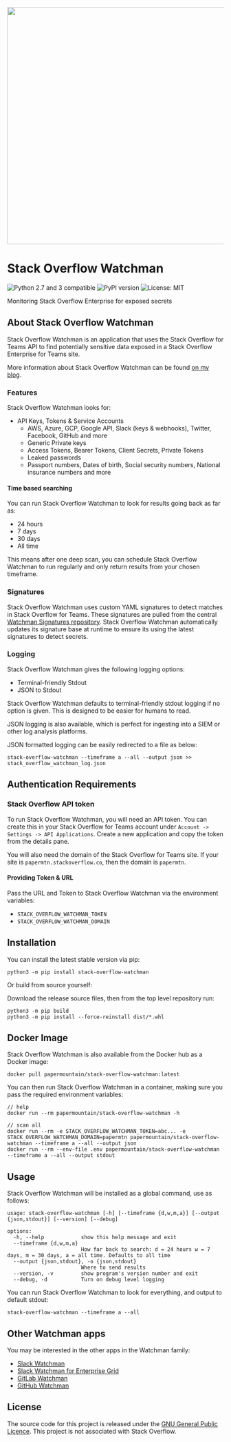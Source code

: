 <img src="https://i.imgur.com/eE3DF1o.png" width="550">

# Stack Overflow Watchman
![Python 2.7 and 3 compatible](https://img.shields.io/pypi/pyversions/stack-overflow-watchman)
![PyPI version](https://img.shields.io/pypi/v/stack-overflow-watchman.svg)
![License: MIT](https://img.shields.io/pypi/l/stack-overflow-watchman.svg)

Monitoring Stack Overflow Enterprise for exposed secrets

## About Stack Overflow Watchman
Stack Overflow Watchman is an application that uses the Stack Overflow for Teams API to find potentially sensitive data exposed in a Stack Overflow Enterprise for Teams site.

More information about Stack Overflow Watchman can be found [on my blog](https://papermtn.co.uk/category/tools/stack-overflow-watchman/).

### Features
Stack Overflow Watchman looks for:

- API Keys, Tokens & Service Accounts
  - AWS, Azure, GCP, Google API, Slack (keys & webhooks), Twitter, Facebook, GitHub and more
  - Generic Private keys
  - Access Tokens, Bearer Tokens, Client Secrets, Private Tokens
  - Leaked passwords
  - Passport numbers, Dates of birth, Social security numbers, National insurance numbers and more

#### Time based searching
You can run Stack Overflow Watchman to look for results going back as far as:
- 24 hours
- 7 days
- 30 days
- All time

This means after one deep scan, you can schedule Stack Overflow Watchman to run regularly and only return results from your chosen timeframe.

### Signatures
Stack Overflow Watchman uses custom YAML signatures to detect matches in Stack Overflow for Teams. These signatures are pulled from the central [Watchman Signatures repository](https://github.com/PaperMtn/watchman-signatures). Stack Overflow Watchman automatically updates its signature base at runtime to ensure its using the latest signatures to detect secrets.

### Logging

Stack Overflow Watchman gives the following logging options:
- Terminal-friendly Stdout
- JSON to Stdout

Stack Overflow Watchman defaults to terminal-friendly stdout logging if no option is given. This is designed to be easier for humans to read.

JSON logging is also available, which is perfect for ingesting into a SIEM or other log analysis platforms.

JSON formatted logging can be easily redirected to a file as below:
```commandline
stack-overflow-watchman --timeframe a --all --output json >> stack_overflow_watchman_log.json 
```

## Authentication Requirements
### Stack Overflow API token
To run Stack Overflow Watchman, you will need an API token. You can create this in your Stack Overflow for Teams account under `Account -> Settings -> API Applications`. Create a new application and copy the token from the details pane.

You will also need the domain of the Stack Overflow for Teams site. If your site is `papermtn.stackoverflow.co`, then the domain is `papermtn`.
#### Providing Token & URL
Pass the URL and Token to Stack Overflow Watchman via the environment variables: 
- `STACK_OVERFLOW_WATCHMAN_TOKEN`
- `STACK_OVERFLOW_WATCHMAN_DOMAIN`

## Installation
You can install the latest stable version via pip:

```commandline
python3 -m pip install stack-overflow-watchman
```

Or build from source yourself:

Download the release source files, then from the top level repository run:
```commandline
python3 -m pip build
python3 -m pip install --force-reinstall dist/*.whl
```

## Docker Image

Stack Overflow Watchman is also available from the Docker hub as a Docker image:

`docker pull papermountain/stack-overflow-watchman:latest`

You can then run Stack Overflow Watchman in a container, making sure you pass the required environment variables:

```commandline
// help
docker run --rm papermountain/stack-overflow-watchman -h

// scan all
docker run --rm -e STACK_OVERFLOW_WATCHMAN_TOKEN=abc... -e STACK_OVERFLOW_WATCHMAN_DOMAIN=papermtn papermountain/stack-overflow-watchman --timeframe a --all --output json
docker run --rm --env-file .env papermountain/stack-overflow-watchman --timeframe a --all --output stdout
```

## Usage
Stack Overflow Watchman will be installed as a global command, use as follows:
```commandline
usage: stack-overflow-watchman [-h] [--timeframe {d,w,m,a}] [--output {json,stdout}] [--version] [--debug]

options:
  -h, --help            show this help message and exit
  --timeframe {d,w,m,a}
                        How far back to search: d = 24 hours w = 7 days, m = 30 days, a = all time. Defaults to all time
  --output {json,stdout}, -o {json,stdout}
                        Where to send results
  --version, -v         show program's version number and exit
  --debug, -d           Turn on debug level logging
  ```

You can run Stack Overflow Watchman to look for everything, and output to default stdout:

```commandline
stack-overflow-watchman --timeframe a --all
```

## Other Watchman apps
You may be interested in the other apps in the Watchman family:
- [Slack Watchman](https://github.com/PaperMtn/slack-watchman)
- [Slack Watchman for Enterprise Grid](https://github.com/PaperMtn/slack-watchman-enterprise-grid)
- [GitLab Watchman](https://github.com/PaperMtn/gitlab-watchman)
- [GitHub Watchman](https://github.com/PaperMtn/github-watchman)

## License
The source code for this project is released under the [GNU General Public Licence](https://www.gnu.org/licenses/licenses.html#GPL). This project is not associated with Stack Overflow.